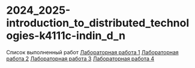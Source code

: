 # 2024_2025-introduction_to_distributed_technologies-k4111c-indin_d_n

Список выполненный работ
[Лабораторная работа 1](Lab1/lab1_report.md)
[Лабораторная работа 2](Lab2/lab2_report.md)
[Лабораторная работа 3](Lab3/lab3_report.md)
[Лабораторная работа 4](https://адрес-ссылки.com)
